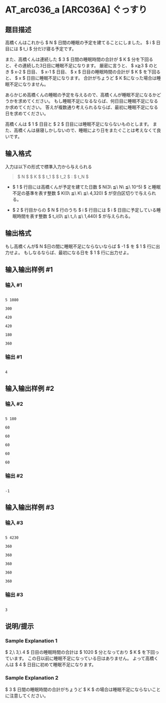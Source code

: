 # AT_arc036_a [ARC036A] ぐっすり

## 题目描述

[problemUrl]: https://atcoder.jp/contests/arc036/tasks/arc036_a

高橋くんはこれから $ N $ 日間の睡眠の予定を建てることにしました。 $ i $ 日目には $ t_i $ 分だけ寝る予定です。

また、高橋くんは連続した $ 3 $ 日間の睡眠時間の合計が $ K $ 分を下回ると、その連続した3日目に睡眠不足になります。 厳密に言うと、 $ x≧3 $ のとき $ x-2 $ 日目、 $ x-1 $ 日目、 $ x $ 日目の睡眠時間の合計が $ K $ を下回ると、 $ x $ 日目に睡眠不足になります。 合計がちょうど $ K $になった場合は睡眠不足になりません。

あらかじめ高橋くんの睡眠の予定を与えるので、高橋くんが睡眠不足になるかどうかを求めてください。 もし睡眠不足になるならば、何日目に睡眠不足になるか求めてください。 答えが複数通り考えられるならば、最初に睡眠不足になる日を求めてください。

高橋くんは $ 1 $ 日目と $ 2 $ 日目には睡眠不足にならないものとします。 また、高橋くんは昼寝しかしないので、睡眠により日をまたぐことは考えなくて良いです。

## 输入格式

入力は以下の形式で標準入力から与えられる

> $ N $ $ K $ $ t_1 $ $ t_2 $ : $ t_N $

- $ 1 $ 行目には高橋くんが予定を建てた日数 $ N(3\ ≦\ N\ ≦\ 10^5) $ と睡眠不足の基準を表す整数 $ K(0\ ≦\ K\ ≦\ 4,320) $ が空白区切りで与えられる。
- $ 2 $ 行目からの $ N $ 行のうち $ i $ 行目には $ i $ 日目に予定している睡眠時間を表す整数 $ t_i(0\ ≦\ t_i\ ≦\ 1,440) $ が与えられる。

## 输出格式

もし高橋くんが$ N $日の間に睡眠不足にならないならば $ -1 $ を $ 1 $ 行に出力せよ。 もしなるならば、最初になる日を $ 1 $ 行に出力せよ。

## 输入输出样例 #1

### 输入 #1

```
5 1080
300
420
420
180
360
```

### 输出 #1

```
4
```

## 输入输出样例 #2

### 输入 #2

```
5 180
60
60
60
60
60
```

### 输出 #2

```
-1
```

## 输入输出样例 #3

### 输入 #3

```
5 4230
360
360
360
360
360
```

### 输出 #3

```
3
```

## 说明/提示

### Sample Explanation 1

$ 2,\ 3,\ 4 $ 日目の睡眠時間の合計は $ 1020 $ 分となっており $ K $ を下回っています。 この日以前に睡眠不足になっている日はありません。 よって高橋くんは $ 4 $ 日目に初めて睡眠不足になります。

### Sample Explanation 2

$ 3 $ 日間の睡眠時間の合計がちょうど $ K $ の場合は睡眠不足にならないことに注意してください。